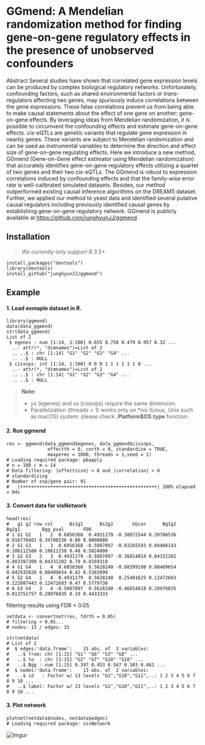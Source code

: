 # GGmend: A Mendelian randomization method for finding gene-on-gene regulatory effects in the presence of unobserved confounders


Abstract
Several studies have shown that correlated gene expression levels can be produced by complex biological regulatory networks. Unfortunately, confounding factors, such as shared environmental factors or *trans*-regulators affecting two genes, may spuriously induce correlations between the gene expressions. These false correlations prevent us from being able to make causal statements about the effect of one gene on another: gene-on-gene effects. By leveraging ideas from Mendelian randomization, it is possible to circumvent the confounding effects and estimate gene-on-gene effects. *cis*-eQTLs are genetic variants that regulate gene expression in nearby genes. These variants are subject to Mendelian randomization and can be used as instrumental variables to determine the direction and effect size of gene-on-gene regulating effects. Here we introduce a new method, GGmend (Gene-on-Gene effect estimator using Mendelian randomization) that accurately identifies gene-on-gene regulatory effects utilizing a quartet of two genes and their two *cis*-eQTLs. The GGmend is robust to expression correlations induced by confounding effects and that the family-wise error rate is well-calibrated simulated datasets. Besides, our method outperformed existing causal inference algorithms on the DREAM5 dataset. Further, we applied our method to yeast data and identified several putative causal regulators including previously identified causal genes by establishing gene-on-gene regulatory network. GGmend is publicly available at https://github.com/junghyunJJ/ggmend.

## Installation
> *We currently only support R 3.5+.*
```
install.packages("devtools")
library(devtools)
install_github("junghyunJJ/ggmend")
```

## Example

#### 1. Load exmaple dataset in R.
```
library(ggmend)
data(data_ggmend)
str(data_ggmend)
List of 2
 $ egenes : num [1:14, 1:100] 0.655 0.758 0.479 0.957 0.32 ...
  ..- attr(*, "dimnames")=List of 2
  .. ..$ : chr [1:14] "G1" "G2" "G3" "G4" ...
  .. ..$ : NULL
 $ cissnps: int [1:14, 1:100] 0 0 0 1 1 1 1 1 1 0 ...
  ..- attr(*, "dimnames")=List of 2
  .. ..$ : chr [1:14] "G1" "G2" "G3" "G4" ...
  .. ..$ : NULL
```


> **Note:**
> - *ys* (egenes) and *xs* (cissnps) require the same dimension.
> - Parallelization (threads > 1) works only on *nix (Linux, Unix such as macOS) system. please check **.Platform$OS.type** function.


#### 2. Run ggmend
```
res <- ggmend(data_ggmend$egenes, data_ggmend$cissnps,
               effectth = 0, corth = 0, standardize = TRUE,
               maxperms = 1000, threads = 1,seed = 1)
# Loading required package: pbapply
# n = 100 / m = 14
# Data filtering: |effectsize| > 0 and |correlation| > 0
# standardizing
# Number of snp/gene pair: 91
#   |++++++++++++++++++++++++++++++++++++++++++++++++++| 100% elapsed = 04s

```

#### 3. Convert data for visNetwork
```
head(res)
#   g1 g2 row col      Bs1g1      Bs2g2       GGcor      Bg1g2       Bg2g1        Bgg pval       FDR
# 1 G1 G2   1   2  0.6856368  0.4931179 -0.38072544 0.39706536 0.016778401 0.39706536 0.00 0.0000000
# 2 G1 G3   1   3  0.6856368 -0.5087897 -0.03265593 0.04406143 0.106112580 0.10611258 0.48 0.5824000
# 3 G2 G3   2   3  0.4931179 -0.5087897 -0.36814014 0.04331202 0.003397309 0.04331202 0.79 0.8169318
# 4 G1 G4   1   4  0.6856368  0.5628240 -0.08399198 0.08409654 0.042935828 0.08409654 0.42 0.5383099
# 5 G2 G4   2   4  0.4931179  0.5628240  0.25401625 0.12472683 0.122887443 0.12472683 0.47 0.5779730
# 6 G3 G4   3   4 -0.5087897  0.5628240 -0.46654818 0.20976835 0.013751757 0.20976835 0.19 0.4433333
```
filtering results using FDR < 0.05
```
netdata <- convertnet(res, fdrth = 0.05)
# filtering < 0.05...
# nodes: 13 / edges: 15

str(netdata)
# List of 2
#  $ edges:'data.frame':	15 obs. of  3 variables:
#   ..$ from: chr [1:15] "G1" "G6" "G3" "G8" ...
#   ..$ to  : chr [1:15] "G2" "G7" "G10" "G10" ...
#   ..$ Bgg : num [1:15] 0.397 0.453 0.567 0.503 0.461 ...
#  $ nodes:'data.frame':	13 obs. of  2 variables:
#   ..$ id   : Factor w/ 13 levels "G1","G10","G11",..: 1 2 3 4 5 6 7 8 9 10 ...
#   ..$ label: Factor w/ 13 levels "G1","G10","G11",..: 1 2 3 4 5 6 7 8 9 10 ...
```

#### 3. Plot network
```
plotnet(netdata$nodes, netdata$edges)
# Loading required package: visNetwork
```
![Imgur](https://www.dropbox.com/s/n596t4jokg0ho3u/Rplot.png?dl=0)
